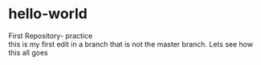# hello-world
First Repository- practice  
this is my first edit in a branch that is not the master branch. Lets see how this all goes 

